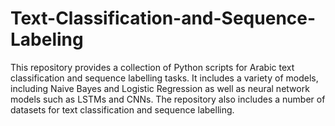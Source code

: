 # Text-Classification-and-Sequence-Labeling

This repository provides a collection of Python scripts for Arabic text classification and sequence labelling tasks. It includes a variety of models, including Naive Bayes and Logistic Regression as well as neural network models such as LSTMs and CNNs. The repository also includes a number of datasets for text classification and sequence labelling.


